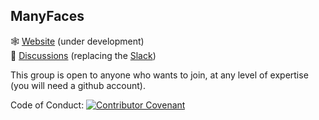 ## ManyFaces

🕸 [Website](https://manyfaces.team/) (under development)  
💬 [Discussions](https://github.com/orgs/ManyFacesTeam/discussions) (replacing the [Slack](https://manyfacesteam.slack.com))  

This group is open to anyone who wants to join, at any level of expertise (you will need a github account).

Code of Conduct: [![Contributor Covenant](https://img.shields.io/badge/Contributor%20Covenant-2.1-4baaaa.svg)](https://github.com/ManyFacesTeam/.github/blob/main/CODE_OF_CONDUCT.md) 
